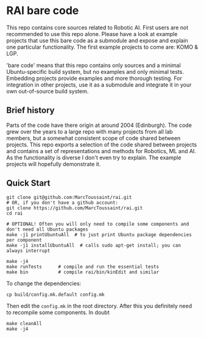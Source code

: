 # RAI bare code

This repo contains core sources related to Robotic AI. First users are not recommended to use this repo alone.
Please have a look at example projects that use this bare code as a submodule and expose and explain one
particular functionality. The first example projects to come are: KOMO & LGP.

'bare code' means that this repo contains only sources and a minimal Ubuntu-specific build system, but no examples
and only minimal tests. Embedding projects provide examples and more thorough testing. For integration in other
projects, use it as a submodule and integrate it in your own out-of-source build system.

## Brief history

Parts of the code have there origin at around 2004 (Edinburgh). The code grew over the years to a large repo with
many projects from all lab members, but a somewhat consistent scope of code shared between projects. This repo exports a
selection of the code shared between projects and contains a set of representations and methods for Robotics, ML and AI.
As the functionality is diverse I don't even try to explain. The example projects will hopefully demonstrate it.

## Quick Start

```
git clone git@github.com:MarcToussaint/rai.git
# OR, if you don't have a github account:
git clone https://github.com/MarcToussaint/rai.git
cd rai

# OPTIONAL! Often you will only need to compile some components and don't need all Ubuntu packages
make -j1 printUbuntuAll  # to just print Ubuntu package dependencies per component
make -j1 installUbuntuAll  # calls sudo apt-get install; you can always interrupt

make -j4
make runTests      # compile and run the essential tests
make bin           # compile rai/bin/kinEdit and similar
```

To change the dependencies:
```
cp build/config.mk.default config.mk
```
Then edit the `config.mk` in the root directory. After this you definitely need to recompile some components. In doubt
```
make cleanAll
make -j4
```
